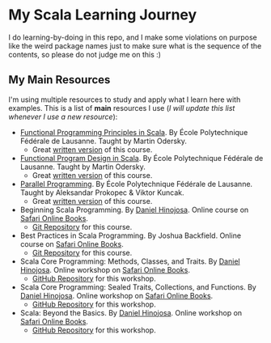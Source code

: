 # My Scala Learning Journey
I do learning-by-doing in this repo, and I make some violations on purpose like the weird package names just to make sure what is the sequence of the contents, so please do not judge me on this :)

## My Main Resources
I'm using multiple resources to study and apply what I learn here with examples. This is a list of **main** resources I use (_I will update this list whenever I use a new resource_):

* [Functional Programming Principles in Scala](https://www.coursera.org/learn/progfun1/). By École Polytechnique Fédérale de Lausanne. Taught by Martin Odersky.
    * Great [written version](https://github.com/rohgar/scala-principles-1/wiki) of this course.
* [Functional Program Design in Scala](https://www.coursera.org/learn/progfun2/). By École Polytechnique Fédérale de Lausanne. Taught by Martin Odersky.
    * Great [written version](https://github.com/rohgar/scala-design-2/wiki) of this course.
* [Parallel Programming](https://www.coursera.org/learn/parprog1/). By École Polytechnique Fédérale de Lausanne. Taught by Aleksandar Prokopec & Viktor Kuncak.
    * Great [written version](https://github.com/rohgar/scala-parallel-programming-3/wiki) of this course.
* Beginning Scala Programming. By [Daniel Hinojosa](https://github.com/dhinojosa). Online course on [Safari Online Books](https://www.safaribooksonline.com/home/).
    * [Git Repository](https://resources.oreilly.com/examples/0636920043386.git) for this course.
* Best Practices in Scala Programming. By Joshua Backfield. Online course on [Safari Online Books](https://www.safaribooksonline.com/home/).
    * [Git Repository](https://resources.oreilly.com/examples/0636920051336.git) for this course.
* Scala Core Programming: Methods, Classes, and Traits. By [Daniel Hinojosa](https://github.com/dhinojosa). Online workshop on [Safari Online Books](https://www.safaribooksonline.com/home/).
    * [GitHub Repository](https://github.com/dhinojosa/scala_programming_fundamentals_1) for this workshop.
* Scala Core Programming: Sealed Traits, Collections, and Functions. By [Daniel Hinojosa](https://github.com/dhinojosa). Online workshop on [Safari Online Books](https://www.safaribooksonline.com/home/).
    * [GitHub Repository](https://github.com/dhinojosa/scala_programming_fundamentals_2) for this workshop.
* Scala: Beyond the Basics. By [Daniel Hinojosa](https://github.com/dhinojosa). Online workshop on [Safari Online Books](https://www.safaribooksonline.com/home/).
    * [GitHub Repository](https://github.com/dhinojosa/scala_beyond_basics) for this workshop.